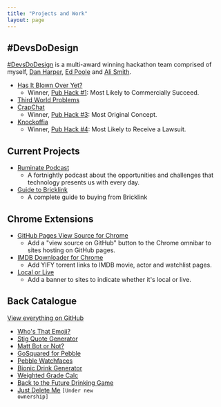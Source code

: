 ```yaml
---
title: "Projects and Work"
layout: page
---
```


## #DevsDoDesign

[#DevsDoDesign](http://devsdodesign.com) is a multi-award winning hackathon team comprised of myself, [Dan Harper](http://twitter.com/danharper7), [Ed Poole](http://twitter.com/_ewp) and [Ali Smith](http://twitter.com/40_thieves).

- [Has It Blown Over Yet?](http://blownover.devsdodesign.com/)
    - Winner, [Pub Hack #1](http://www.pubhack.co.uk/pubhack-1-results-report/): Most Likely to Commercially Succeed.
- [Third World Problems](http://thirdworldproblems.devsdodesign.com/)
- [CrapChat](https://github.com/PubHack/CrapChat)
    - Winner, [Pub Hack #3](http://www.pubhack.co.uk/pubhack-3-results/): Most Original Concept.
- [Knockoffia](http://knockoffia.devsdodesign.com/)
    - Winner, [Pub Hack #4](https://twitter.com/rmlewisuk/status/614169436191346688): Most Likely to Receive a Lawsuit.

## Current Projects

- [Ruminate Podcast](http://www.ruminatepodcast.com/)
    - A fortnightly podcast about the opportunities and challenges that technology presents us with every day.
- [Guide to Bricklink](http://guidetobricklink.com/)
    - A complete guide to buying from Bricklink 

<h2 id="chrome">Chrome Extensions</h2>

- [GitHub Pages View Source for Chrome](https://chrome.google.com/webstore/detail/github-pages-view-source/eboipoomjlbpkfmmiicfgmclghepgbbk)
    - Add a "view source on GitHub" button to the Chrome omnibar to sites hosting on GitHub pages.
- [IMDB Downloader for Chrome](https://chrome.google.com/webstore/detail/movie-downloader-for-imdb/dinhogfacedcmkmbkidnlcchcoanjgma)
    - Add YIFY torrent links to IMDB movie, actor and watchlist pages.
- [Local or Live](https://chrome.google.com/webstore/detail/local-or-live/jkaaaiinegnfdfimdmmppljjomlidnlo)
    - Add a banner to sites to indicate whether it's local or live.

## Back Catalogue

[View everything on GitHub](https://github.com/rmlewisuk)

- [Who's That Emoji?](http://code.robblewis.me/whos-that-emoji/index.html)
- [Stig Quote Generator](http://code.robblewis.me/stig-quotes/)
- [Matt Bot or Not?](http://code.robblewis.me/mattbotornot/)
- [GoSquared for Pebble](https://github.com/rmlewisuk/gosquared-for-pebble)
- [Pebble Watchfaces](https://github.com/rmlewisuk/pebble-faces)
- [Bionic Drink Generator](http://code.robblewis.me/bionicdrink/)
- [Weighted Grade Calc](http://code.robblewis.me/weighted-grade-calculator/)
- [Back to the Future Drinking Game](http://code.robblewis.me/back-to-the-future-drinking-game/)
- [Just Delete Me](http://justdelete.me) <code>[Under new ownership]</code>